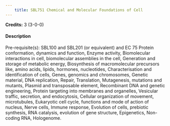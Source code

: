 ```yaml
---
    title: SBL751 Chemical and Molecular Foundations of Cell
---
```

**Credits:** 3 (3-0-0)



#### Description 
Pre-requisite(s): SBL100 and SBL201 (or equivalent) and EC 75 Protein conformation, dynamics and function, Enzyme activity, Biomolecular interactions in cell, biomolecular assemblies in the cell, Generation and storage of metabolic energy, Biosynthesis of macromolecular precursors like, amino acids, lipids, hormones, nucleotides, Characterisation and identification of cells, Genes, genomics and chromosomes, Genetic material, DNA replication, Repair, Translation, Mutagenesis, mutations and mutants, Plasmid and transposable element, Recombinant DNA and genetic engineering, Protein targeting into membranes and organelles, Vesicular traffic, secretion, and endocytosis, Cellular organization of movement, microtubules, Eukaryotic cell cycle, functions and mode of action of nucleus, Nerve cells, Immune response, Evolution of cells, prebiotic synthesis, RNA catalysis, evolution of gene structure, Epigenetics, Non-coding RNA, Hologenome.
